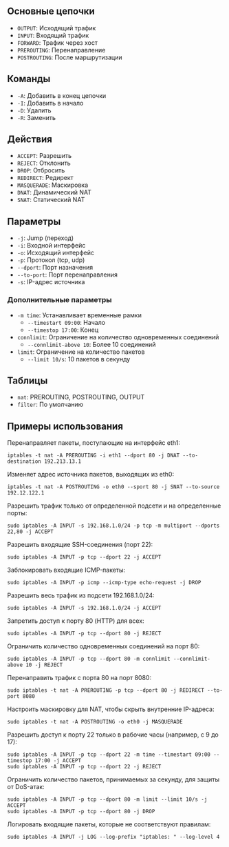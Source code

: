 ## Основные цепочки

- ```OUTPUT```: Исходящий трафик
- ```INPUT```: Входящий трафик
- ```FORWARD```: Трафик через хост
- ```PREROUTING```: Перенаправление
- ```POSTROUTING```: После маршрутизации

## Команды

- ```-A```: Добавить в конец цепочки
- ```-I```: Добавить в начало
- ```-D```: Удалить
- ```-R```: Заменить

## Действия

- ```ACCEPT```: Разрешить
- ```REJECT```: Отклонить
- ```DROP```: Отбросить
- ```REDIRECT```: Редирект
- ```MASQUERADE```: Маскировка
- ```DNAT```: Динамический NAT
- ```SNAT```: Статический NAT

## Параметры

- ```-j```: Jump (переход)
- ```-i```: Входной интерфейс
- ```-o```: Исходящий интерфейс
- ```-p```: Протокол (tcp, udp)
- ```--dport```: Порт назначения
- ```--to-port```: Порт перенаправления
- ```-s```: IP-адрес источника

### Дополнительные параметры

- ```-m time```: Устанавливает временные рамки
  - ```--timestart 09:00```: Начало
  - ```--timestop 17:00```: Конец
- ```connlimit```: Ограничение на количество одновременных соединений
  - ```--connlimit-above 10```: Более 10 соединений
- ```limit```: Ограничение на количество пакетов
  - ```--limit 10/s```: 10 пакетов в секунду

## Таблицы

- ```nat```: PREROUTING, POSTROUTING, OUTPUT
- ```filter```: По умолчанию

## Примеры использования

Перенаправляет пакеты, поступающие на интерфейс eth1:

```
iptables -t nat -A PREROUTING -i eth1 --dport 80 -j DNAT --to-destination 192.213.13.1
```

Изменяет адрес источника пакетов, выходящих из eth0:

```
iptables -t nat -A POSTROUTING -o eth0 --sport 80 -j SNAT --to-source 192.12.122.1
```

Разрешить трафик только от определенной подсети и на определенные порты:

```
sudo iptables -A INPUT -s 192.168.1.0/24 -p tcp -m multiport --dports 22,80 -j ACCEPT
```

Разрешить входящие SSH-соединения (порт 22):
```
sudo iptables -A INPUT -p tcp --dport 22 -j ACCEPT
```

Заблокировать входящие ICMP-пакеты:
```
sudo iptables -A INPUT -p icmp --icmp-type echo-request -j DROP
```

Разрешить весь трафик из подсети 192.168.1.0/24:
```
sudo iptables -A INPUT -s 192.168.1.0/24 -j ACCEPT
```

Запретить доступ к порту 80 (HTTP) для всех:
```
sudo iptables -A INPUT -p tcp --dport 80 -j REJECT
```

Ограничить количество одновременных соединений на порт 80:
```
sudo iptables -A INPUT -p tcp --dport 80 -m connlimit --connlimit-above 10 -j REJECT
```

Перенаправить трафик с порта 80 на порт 8080:
```
sudo iptables -t nat -A PREROUTING -p tcp --dport 80 -j REDIRECT --to-port 8080
```

Настроить маскировку для NAT, чтобы скрыть внутренние IP-адреса:
```
sudo iptables -t nat -A POSTROUTING -o eth0 -j MASQUERADE
```
  
Разрешить доступ к порту 22 только в рабочие часы (например, с 9 до 17):
```
sudo iptables -A INPUT -p tcp --dport 22 -m time --timestart 09:00 --timestop 17:00 -j ACCEPT
sudo iptables -A INPUT -p tcp --dport 22 -j REJECT
```

Ограничить количество пакетов, принимаемых за секунду, для защиты от DoS-атак:
```
sudo iptables -A INPUT -p tcp --dport 80 -m limit --limit 10/s -j ACCEPT
sudo iptables -A INPUT -p tcp --dport 80 -j DROP
```

Логировать входящие пакеты, которые не соответствуют правилам:
```
sudo iptables -A INPUT -j LOG --log-prefix "iptables: " --log-level 4
```

